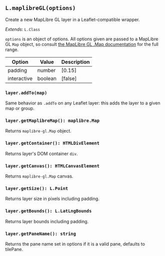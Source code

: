 ## `L.maplibreGL(options)`

Create a new MapLibre GL layer in a Leaflet-compatible wrapper.

<span class='leaflet icon'>_Extends_: `L.Class`</span>

`options` is an object of options. All options given are passed to a MapLibre GL `Map` object,
so consult [the MapLibre GL .Map documentation](https://maplibre.org/maplibre-gl-js-docs/api/map/)
for the full range.

| Option | Value | Description |
| ---- | ---- | ---- |
| padding | number | [0.15] | Relative padding of the maplibre-gl layer to avoid the background flickering around the edges of the map |
| interactive | boolean | [false] | Wheter or not to register the mouse and keyboard events on the maplibre-gl layer. Turn this on if you intend to use the maplibre-gl layer events. |

### `layer.addTo(map)`

Same behavior as `.addTo` on any Leaflet layer: this adds the layer to a given
map or group.

### `layer.getMaplibreMap(): maplibre.Map`

Returns `maplibre-gl.Map` object.

### `layer.getContainer(): HTMLDivElement`

Returns layer's DOM container `div`.

### `layer.getCanvas(): HTMLCanvasElement`

Returns `maplibre-gl.Map` canvas.

### `layer.getSize(): L.Point`

Returns layer size in pixels including padding.

### `layer.getBounds(): L.LatLngBounds`

Returns layer bounds including padding.

### `layer.getPaneName(): string`

Returns the pane name set in options if it is a valid pane, defaults to tilePane.
